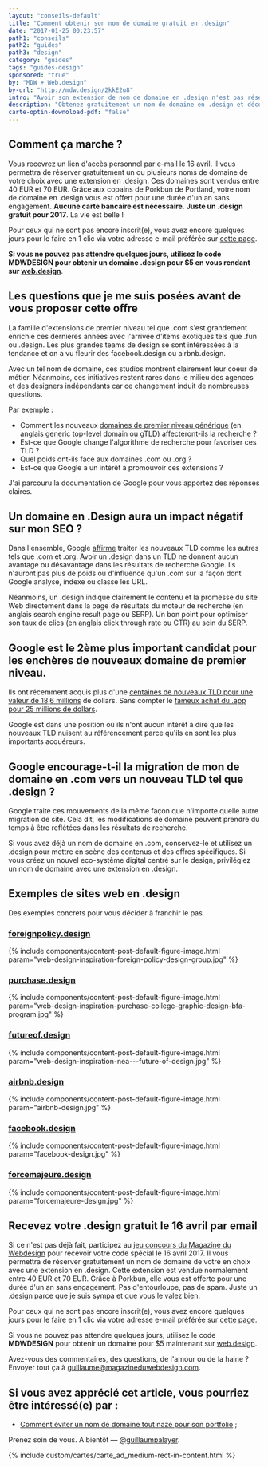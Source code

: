 ```yaml
---
layout: "conseils-default"
title: "Comment obtenir son nom de domaine gratuit en .design"
date: "2017-01-25 00:23:57"
path1: "conseils"
path2: "guides"
path3: "design"
category: "guides"
tags: "guides-design"
sponsored: "true"
by: "MDW + Web.design"
by-url: "http://mdw.design/2kkE2u8"
intro: "Avoir son extension de nom de domaine en .design n'est pas réservé qu'aux grands. C'est pour cette raison que le Magazine du Webdesign **offre à tous les participants du [jeu concours](http://www.magazineduwebdesign.com/concours/) un nom de domaine en .design**. Et je vous explique en quoi ces nouveaux domaines de premier niveau peuvent avoir un impact sur le référencement de votre site Internet."
description: "Obtenez gratuitement un nom de domaine en .design et découvrez les impacts potentiels sur votre SEO."
carte-optin-downoload-pdf: "false"
---
```


## Comment ça marche ?

Vous recevrez un lien d'accès personnel par e-mail le 16 avril. Il vous permettra de réserver gratuitement un ou plusieurs noms de domaine de votre choix avec une extension en .design. Ces domaines sont vendus entre 40 EUR et 70 EUR. Grâce aux copains de Porkbun de Portland, votre nom de domaine en .design vous est offert pour une durée d'un an sans engagement. **Aucune carte bancaire est nécessaire**. **Juste un .design gratuit pour 2017**. La vie est belle !

Pour ceux qui ne sont pas encore inscrit(e), vous avez encore quelques jours pour le faire en 1 clic via votre adresse e-mail préférée sur [cette page](http://www.magazineduwebdesign.com/concours/).

**Si vous ne pouvez pas attendre quelques jours, utilisez le code MDWDESIGN pour obtenir un domaine .design pour $5 en vous rendant sur [web.design](http://mdw.design/2kkE2u8)**.

## Les questions que je me suis posées avant de vous proposer cette offre

La famille d'extensions de premier niveau tel que .com s'est grandement enrichie ces dernières années avec l'arrivée d'items exotiques tels que .fun ou .design. Les plus grandes teams de design se sont intéressées à la tendance et on a vu fleurir des facebook.design ou airbnb.design.

Avec un tel nom de domaine, ces studios montrent clairement leur coeur de métier. Néanmoins, ces initiatives restent rares dans le milieu des agences et des designers indépendants car ce changement induit de nombreuses questions.

Par exemple :

- Comment les nouveaux [domaines de premier niveau générique](http://mdw.design/2iNdpxC) (en anglais generic top-level domain ou gTLD) affecteront-ils la recherche ?
- Est-ce que Google change l'algorithme de recherche pour favoriser ces TLD ?
- Quel poids ont-ils face aux domaines .com ou .org ?
- Est-ce que Google a un intérêt à promouvoir ces extensions ?

J'ai parcouru la documentation de Google pour vous apportez des réponses claires.

## Un domaine en .Design aura un impact négatif sur mon SEO ?

Dans l'ensemble, Google [affirme](http://mdw.design/2kdhStR) traiter les nouveaux TLD comme les autres tels que .com et .org. Avoir un .design dans un TLD ne donnent aucun avantage ou désavantage dans les résultats de recherche Google. Ils n'auront pas plus de poids ou d'influence qu'un .com sur la façon dont Google analyse, indexe ou classe les URL.

Néanmoins, un .design indique clairement le contenu et la promesse du site Web directement dans la page de résultats du moteur de recherche (en anglais search engine result page ou SERP). Un bon point pour optimiser son taux de clics (en anglais click through rate ou CTR) au sein du SERP.

## Google est le 2ème plus important candidat pour les enchères de nouveaux domaine de premier niveau.

Ils ont récemment acquis plus d'une [centaines de nouveaux TLD pour une valeur de 18,6 millions](http://mdw.design/2iNaYLD) de dollars. Sans compter le [fameux achat du .app pour 25 millions de dollars](http://mdw.design/2jAxftk).

Google est dans une position où ils n'ont aucun intérêt à dire que les nouveaux TLD nuisent au référencement parce qu'ils en sont les plus importants acquéreurs.

## Google encourage-t-il la migration de mon de domaine en .com vers un nouveau TLD tel que .design ?

Google traite ces mouvements de la même façon que n'importe quelle autre migration de site. Cela dit, les modifications de domaine peuvent prendre du temps à être reflétées dans les résultats de recherche.

Si vous avez déjà un nom de domaine en .com, conservez-le et utilisez un .design pour mettre en scène des contenus et des offres spécifiques. Si vous créez un nouvel eco-système digital centré sur le design, privilégiez un nom de domaine avec une extension en .design.

## Exemples de sites web en .design

Des exemples concrets pour vous décider à franchir le pas.

### [foreignpolicy.design](http://mdw.design/2j7r2pX)

{% include components/content-post-default-figure-image.html param="web-design-inspiration-foreign-policy-design-group.jpg" %}

### [purchase.design](http://mdw.design/2jLyMPN)

{% include components/content-post-default-figure-image.html param="web-design-inspiration-purchase-college-graphic-design-bfa-program.jpg" %}

### [futureof.design](http://mdw.design/2jKexS9)

{% include components/content-post-default-figure-image.html param="web-design-inspiration-nea---future-of-design.jpg" %}

### [airbnb.design](http://mdw.design/2jZC2E8)

{% include components/content-post-default-figure-image.html param="airbnb-design.jpg" %}

### [facebook.design](http://mdw.design/2jiV3Rk)

{% include components/content-post-default-figure-image.html param="facebook-design.jpg" %}

### [forcemajeure.design](http://mdw.design/2iX2E7k)

{% include components/content-post-default-figure-image.html param="forcemajeure-design.jpg" %}

## Recevez votre .design gratuit le 16 avril par email

Si ce n'est pas déjà fait, participez au [jeu concours du Magazine du Webdesign](http://www.magazineduwebdesign.com/concours/) pour recevoir votre code spécial le 16 avril 2017. Il vous permettra de réserver gratuitement un nom de domaine de votre en choix avec une extension en .design. Cette extension est vendue normalement entre 40 EUR et 70 EUR. Grâce à Porkbun, elle vous est offerte pour une durée d'un an sans engagement. Pas d'entourloupe, pas de spam. Juste un .design parce que je suis sympa et que vous le valez bien.

Pour ceux qui ne sont pas encore inscrit(e), vous avez encore quelques jours pour le faire en 1 clic via votre adresse e-mail préférée sur [cette page](http://www.magazineduwebdesign.com/concours/).

Si vous ne pouvez pas attendre quelques jours, utilisez le code **MDWDESIGN** pour obtenir un domaine pour $5 maintenant sur [web.design](http://mdw.design/2kkE2u8).

Avez-vous des commentaires, des questions, de l'amour ou de la haine ? Envoyer tout ça à guillaume@magazineduwebdesign.com.

## Si vous avez apprécié cet article, vous pourriez être intéressé(e) par :

- [Comment éviter un nom de domaine tout naze pour son portfolio](http://www.magazineduwebdesign.com/conseils/guides/comment-choisir-le-nom-de-domaine-de-son-portfolio/) ;

Prenez soin de vous. A bientôt — [@guillaumpalayer](https://twitter.com/guillaumpalayer).

{% include custom/cartes/carte_ad_medium-rect-in-content.html %}
